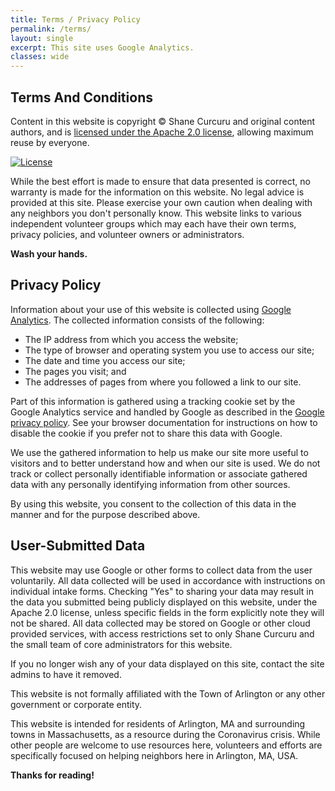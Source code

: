 ```yaml
---
title: Terms / Privacy Policy
permalink: /terms/
layout: single
excerpt: This site uses Google Analytics.
classes: wide
---
```


## Terms And Conditions

Content in this website is copyright ©️ Shane Curcuru and original content authors, and is [licensed under the Apache 2.0 license](https://www.apache.org/licenses/LICENSE-2.0), allowing maximum reuse by everyone.

[![License](https://img.shields.io/badge/License-Apache%202.0-blue.svg)](https://opensource.org/licenses/Apache-2.0)

While the best effort is made to ensure that data presented is correct, no warranty is made for the information on this website.  No legal advice is provided at this site.  Please exercise your own caution when dealing with any neighbors you don't personally know.  This website links to various independent volunteer groups which may each have their own terms, privacy policies, and volunteer owners or administrators.

**Wash your hands.**

## Privacy Policy

Information about your use of this website is collected using [Google Analytics](https://www.google.com/analytics/). The collected information consists of the following:

-  The IP address from which you access the website;
-  The type of browser and operating system you use to access our site;
-  The date and time you access our site;
-  The pages you visit; and
-  The addresses of pages from where you followed a link to our site.

Part of this information is gathered using a tracking cookie set by the Google Analytics service and handled by Google as described in the [Google privacy policy](https://www.google.com/policies/privacy/). See your browser documentation for instructions on how to disable the cookie if you prefer not to share this data with Google.

We use the gathered information to help us make our site more useful to visitors and to better understand how and when our site is used. We do not track or collect personally identifiable information or associate gathered data with any personally identifying information from other sources.

By using this website, you consent to the collection of this data in the manner and for the purpose described above.

## User-Submitted Data

This website may use Google or other forms to collect data from the user voluntarily.  All data collected will be used in accordance with instructions on individual intake forms.  Checking "Yes" to sharing your data may result in the data you submitted being publicly displayed on this website, under the Apache 2.0 license, unless specific fields in the form explicitly note they will not be shared.  All data collected may be stored on Google or other cloud provided services, with access restrictions set to only Shane Curcuru and the small team of core administrators for this website.

If you no longer wish any of your data displayed on this site, contact the site admins to have it removed.

This website is not formally affiliated with the Town of Arlington or any other government or corporate entity.

This website is intended for residents of Arlington, MA and surrounding towns in Massachusetts, as a resource during the Coronavirus crisis.  While other people are welcome to use resources here, volunteers and efforts are specifically focused on helping neighbors here in Arlington, MA, USA.

**Thanks for reading!**